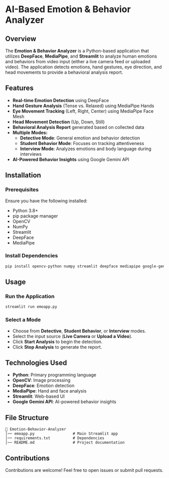 # AI-Based Emotion & Behavior Analyzer

## Overview

The **Emotion & Behavior Analyzer** is a Python-based application that utilizes **DeepFace**, **MediaPipe**, and **Streamlit** to analyze human emotions and behaviors from video input (either a live camera feed or uploaded video). The application detects emotions, hand gestures, eye direction, and head movements to provide a behavioral analysis report.

## Features

- **Real-time Emotion Detection** using DeepFace
- **Hand Gesture Analysis** (Tense vs. Relaxed) using MediaPipe Hands
- **Eye Movement Tracking** (Left, Right, Center) using MediaPipe Face Mesh
- **Head Movement Detection** (Up, Down, Still)
- **Behavioral Analysis Report** generated based on collected data
- **Multiple Modes:**
  - **Detective Mode**: General emotion and behavior detection
  - **Student Behavior Mode**: Focuses on tracking attentiveness
  - **Interview Mode**: Analyzes emotions and body language during interviews
- **AI-Powered Behavior Insights** using Google Gemini API

## Installation

### Prerequisites

Ensure you have the following installed:

- Python 3.8+
- pip package manager
- OpenCV
- NumPy
- Streamlit
- DeepFace
- MediaPipe

### Install Dependencies

```bash
pip install opencv-python numpy streamlit deepface mediapipe google-generativeai
```

## Usage

### Run the Application

```bash
streamlit run emoapp.py
```

### Select a Mode

- Choose from **Detective**, **Student Behavior**, or **Interview** modes.
- Select the input source (**Live Camera** or **Upload a Video**).
- Click **Start Analysis** to begin the detection.
- Click **Stop Analysis** to generate the report.

## Technologies Used

- **Python**: Primary programming language
- **OpenCV**: Image processing
- **DeepFace**: Emotion detection
- **MediaPipe**: Hand and face analysis
- **Streamlit**: Web-based UI
- **Google Gemini API**: AI-powered behavior insights

## File Structure

```
📂 Emotion-Behavior-Analyzer
│── emoapp.py                 # Main Streamlit app
│── requirements.txt          # Dependencies
│── README.md                 # Project documentation
```

## Contributions

Contributions are welcome! Feel free to open issues or submit pull requests.

